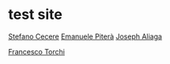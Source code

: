 # test site

[Stefano Cecere](https://stefanocecere.com)
[Emanuele Piterà](https://pite97.github.io/InnerSource-Lab/)
[Joseph Aliaga](https://joshsama.github.io/InnerSource-Lab/)

[Francesco Torchi](https://insomn1ac.github.io/InnerSource-Lab/)

